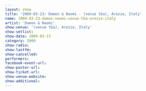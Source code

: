 ```yaml
---
layout: show
title: '2009-03-23: Damon & Naomi - (venue tba), Arezzo, Italy'
name: 2009-03-23-damon-naomi-venue-tba-arezzo-italy
artist: 'Damon & Naomi'
show-venue: '(venue tba), Arezzo, Italy'
show-setlist: 
show-date: 2009-03-23
category: 2009
show-radio: 
show-lastfm: 
show-cancelled: 
performers: 
facebook-event-url: 
show-poster-url: 
show-ticket-url: 
show-venue-website: 
show-additional: 
---
```


